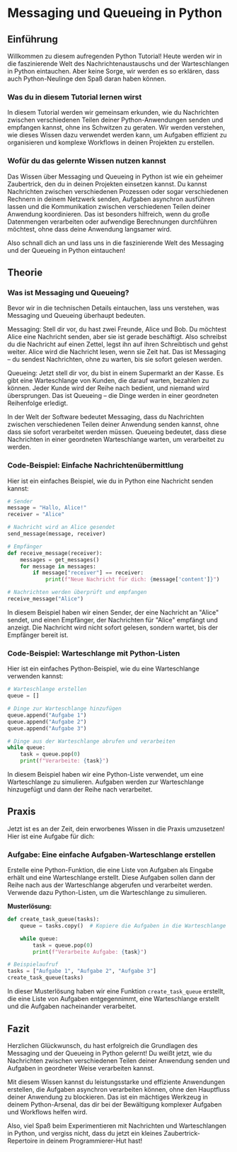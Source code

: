 # Messaging und Queueing in Python

## Einführung

Willkommen zu diesem aufregenden Python Tutorial! Heute werden wir in die faszinierende Welt des Nachrichtenaustauschs und der Warteschlangen in Python eintauchen. Aber keine Sorge, wir werden es so erklären, dass auch Python-Neulinge den Spaß daran haben können.

### Was du in diesem Tutorial lernen wirst

In diesem Tutorial werden wir gemeinsam erkunden, wie du Nachrichten zwischen verschiedenen Teilen deiner Python-Anwendungen senden und empfangen kannst, ohne ins Schwitzen zu geraten. Wir werden verstehen, wie dieses Wissen dazu verwendet werden kann, um Aufgaben effizient zu organisieren und komplexe Workflows in deinen Projekten zu erstellen.

### Wofür du das gelernte Wissen nutzen kannst

Das Wissen über Messaging und Queueing in Python ist wie ein geheimer Zaubertrick, den du in deinen Projekten einsetzen kannst. Du kannst Nachrichten zwischen verschiedenen Prozessen oder sogar verschiedenen Rechnern in deinem Netzwerk senden, Aufgaben asynchron ausführen lassen und die Kommunikation zwischen verschiedenen Teilen deiner Anwendung koordinieren. Das ist besonders hilfreich, wenn du große Datenmengen verarbeiten oder aufwendige Berechnungen durchführen möchtest, ohne dass deine Anwendung langsamer wird.

Also schnall dich an und lass uns in die faszinierende Welt des Messaging und der Queueing in Python eintauchen!

## Theorie

### Was ist Messaging und Queueing?

Bevor wir in die technischen Details eintauchen, lass uns verstehen, was Messaging und Queueing überhaupt bedeuten.

Messaging: Stell dir vor, du hast zwei Freunde, Alice und Bob. Du möchtest Alice eine Nachricht senden, aber sie ist gerade beschäftigt. Also schreibst du die Nachricht auf einen Zettel, legst ihn auf ihren Schreibtisch und gehst weiter. Alice wird die Nachricht lesen, wenn sie Zeit hat. Das ist Messaging – du sendest Nachrichten, ohne zu warten, bis sie sofort gelesen werden.

Queueing: Jetzt stell dir vor, du bist in einem Supermarkt an der Kasse. Es gibt eine Warteschlange von Kunden, die darauf warten, bezahlen zu können. Jeder Kunde wird der Reihe nach bedient, und niemand wird übersprungen. Das ist Queueing – die Dinge werden in einer geordneten Reihenfolge erledigt.

In der Welt der Software bedeutet Messaging, dass du Nachrichten zwischen verschiedenen Teilen deiner Anwendung senden kannst, ohne dass sie sofort verarbeitet werden müssen. Queueing bedeutet, dass diese Nachrichten in einer geordneten Warteschlange warten, um verarbeitet zu werden.

### Code-Beispiel: Einfache Nachrichtenübermittlung

Hier ist ein einfaches Beispiel, wie du in Python eine Nachricht senden kannst:

```python
# Sender
message = "Hallo, Alice!"
receiver = "Alice"

# Nachricht wird an Alice gesendet
send_message(message, receiver)
```

```python
# Empfänger
def receive_message(receiver):
    messages = get_messages()
    for message in messages:
        if message["receiver"] == receiver:
            print(f"Neue Nachricht für dich: {message['content']}")

# Nachrichten werden überprüft und empfangen
receive_message("Alice")
```

In diesem Beispiel haben wir einen Sender, der eine Nachricht an "Alice" sendet, und einen Empfänger, der Nachrichten für "Alice" empfängt und anzeigt. Die Nachricht wird nicht sofort gelesen, sondern wartet, bis der Empfänger bereit ist.

### Code-Beispiel: Warteschlange mit Python-Listen

Hier ist ein einfaches Python-Beispiel, wie du eine Warteschlange verwenden kannst:

```python
# Warteschlange erstellen
queue = []

# Dinge zur Warteschlange hinzufügen
queue.append("Aufgabe 1")
queue.append("Aufgabe 2")
queue.append("Aufgabe 3")

# Dinge aus der Warteschlange abrufen und verarbeiten
while queue:
    task = queue.pop(0)
    print(f"Verarbeite: {task}")
```

In diesem Beispiel haben wir eine Python-Liste verwendet, um eine Warteschlange zu simulieren. Aufgaben werden zur Warteschlange hinzugefügt und dann der Reihe nach verarbeitet.

## Praxis

Jetzt ist es an der Zeit, dein erworbenes Wissen in die Praxis umzusetzen! Hier ist eine Aufgabe für dich:

### Aufgabe: Eine einfache Aufgaben-Warteschlange erstellen

Erstelle eine Python-Funktion, die eine Liste von Aufgaben als Eingabe erhält und eine Warteschlange erstellt. Diese Aufgaben sollen dann der Reihe nach aus der Warteschlange abgerufen und verarbeitet werden. Verwende dazu Python-Listen, um die Warteschlange zu simulieren.

**Musterlösung:**

```python
def create_task_queue(tasks):
    queue = tasks.copy()  # Kopiere die Aufgaben in die Warteschlange

    while queue:
        task = queue.pop(0)
        print(f"Verarbeite Aufgabe: {task}")

# Beispielaufruf
tasks = ["Aufgabe 1", "Aufgabe 2", "Aufgabe 3"]
create_task_queue(tasks)
```

In dieser Musterlösung haben wir eine Funktion `create_task_queue` erstellt, die eine Liste von Aufgaben entgegennimmt, eine Warteschlange erstellt und die Aufgaben nacheinander verarbeitet.

## Fazit

Herzlichen Glückwunsch, du hast erfolgreich die Grundlagen des Messaging und der Queueing in Python gelernt! Du weißt jetzt, wie du Nachrichten zwischen verschiedenen Teilen deiner Anwendung senden und Aufgaben in geordneter Weise verarbeiten kannst.

Mit diesem Wissen kannst du leistungsstarke und effiziente Anwendungen erstellen, die Aufgaben asynchron verarbeiten können, ohne den Hauptfluss deiner Anwendung zu blockieren. Das ist ein mächtiges Werkzeug in deinem Python-Arsenal, das dir bei der Bewältigung komplexer Aufgaben und Workflows helfen wird.

Also, viel Spaß beim Experimentieren mit Nachrichten und Warteschlangen in Python, und vergiss nicht, dass du jetzt ein kleines Zaubertrick-Repertoire in deinem Programmierer-Hut hast!
```